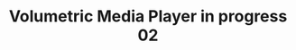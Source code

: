 ---
layout: default
category: bts
tags: ["openFrameworks","LED","DMX"]
video: "https://player.vimeo.com/video/151331747?badge=0&amp;autopause=0&amp;player_id=0&amp;app_id=72231"
title: "Volumetric Media Player in progress 02"
thumbnail: "https://i.vimeocdn.com/video/551046661_295x166.jpg?r=pad"
---